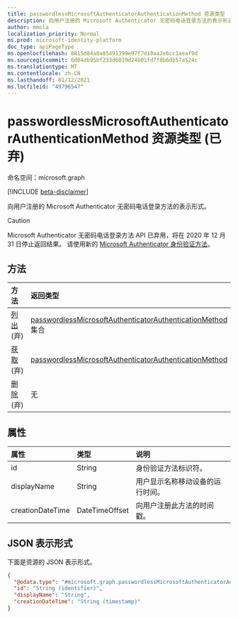 ```yaml
---
title: passwordlessMicrosoftAuthenticatorAuthenticationMethod 资源类型
description: 向用户注册的 Microsoft Authenticator 无密码电话登录方法的表示形式。
author: mmcla
localization_priority: Normal
ms.prod: microsoft-identity-platform
doc_type: apiPageType
ms.openlocfilehash: 8815d84a8a85491399e97f7d10aa2e6cc1aeaf9d
ms.sourcegitcommit: 6d04db95bf233d6819d24b01fd7f8b6db57a524c
ms.translationtype: MT
ms.contentlocale: zh-CN
ms.lasthandoff: 01/12/2021
ms.locfileid: "49796547"
---
```

# <a name="passwordlessmicrosoftauthenticatorauthenticationmethod-resource-type-deprecated"></a>passwordlessMicrosoftAuthenticatorAuthenticationMethod 资源类型 (已弃) 

命名空间：microsoft.graph

[!INCLUDE [beta-disclaimer](../../includes/beta-disclaimer.md)]

向用户注册的 Microsoft Authenticator 无密码电话登录方法的表示形式。

> [!CAUTION]
> Microsoft Authenticator 无密码电话登录方法 API 已弃用，将在 2020 年 12 月 31 日停止返回结果。 请使用新的 [Microsoft Authenticator 身份验证方法](../resources/microsoftAuthenticatorAuthenticationMethod.md)。


## <a name="methods"></a>方法
|方法|返回类型|说明|
|:---|:---|:---|
|[列出](../api/passwordlessmicrosoftauthenticatorauthenticationmethod-list.md) (弃) |[passwordlessMicrosoftAuthenticatorAuthenticationMethod](../resources/passwordlessmicrosoftauthenticatorauthenticationmethod.md) 集合|检索用户的无密码MicrosoftAuthenticatorAuthenticationMethod 对象及其属性的列表。|
|[获取](../api/passwordlessmicrosoftauthenticatorauthenticationmethod-get.md) (弃) |[passwordlessMicrosoftAuthenticatorAuthenticationMethod](../resources/passwordlessmicrosoftauthenticatorauthenticationmethod.md)|读取用户的无密码MicrosoftAuthenticatorAuthenticationMethod 对象的属性和关系。|
|[删除](../api/passwordlessmicrosoftauthenticatorauthenticationmethod-delete.md) (弃) |无|删除用户的无密码MicrosoftAuthenticatorAuthenticationMethod 对象。|


## <a name="properties"></a>属性
|属性|类型|说明|
|:---|:---|:---|
|id|String|身份验证方法标识符。|
|displayName|String|用户显示名称移动设备的运行时间。|
|creationDateTime|DateTimeOffset|向用户注册此方法的时间戳。|


## <a name="json-representation"></a>JSON 表示形式
下面是资源的 JSON 表示形式。
<!-- {
  "blockType": "resource",
  "keyProperty": "id",
  "@odata.type": "microsoft.graph.passwordlessMicrosoftAuthenticatorAuthenticationMethod",
  "baseType": "microsoft.graph.authenticationMethod",
  "openType": false
}
-->
``` json
{
  "@odata.type": "#microsoft.graph.passwordlessMicrosoftAuthenticatorAuthenticationMethod",
  "id": "String (identifier)",
  "displayName": "String",
  "creationDateTime": "String (timestamp)"
}
```

